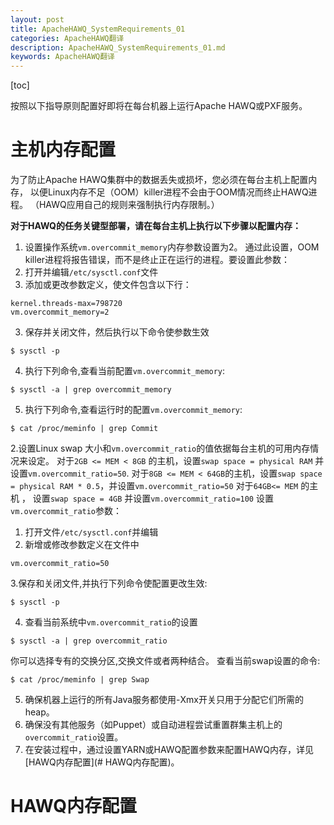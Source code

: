```yaml
---
layout: post
title: ApacheHAWQ_SystemRequirements_01 
categories: ApacheHAWQ翻译
description: ApacheHAWQ_SystemRequirements_01.md
keywords: ApacheHAWQ翻译
---
```

[toc]

按照以下指导原则配置好即将在每台机器上运行Apache HAWQ或PXF服务。

# 主机内存配置
为了防止Apache HAWQ集群中的数据丢失或损坏，您必须在每台主机上配置内存，
以便Linux内存不足（OOM）killer进程不会由于OOM情况而终止HAWQ进程。
（HAWQ应用自己的规则来强制执行内存限制。）

**对于HAWQ的任务关键型部署，请在每台主机上执行以下步骤以配置内存：**
1. 设置操作系统`vm.overcommit_memory`内存参数设置为2。
通过此设置，OOM killer进程将报告错误，而不是终止正在运行的进程。要设置此参数：
  1. 打开并编辑`/etc/sysctl.conf`文件
  2. 添加或更改参数定义，使文件包含以下行：
  ```shell
  kernel.threads-max=798720
  vm.overcommit_memory=2
  ```  
  3. 保存并关闭文件，然后执行以下命令使参数生效
  ```shell
  $ sysctl -p
  ```
  4. 执行下列命令,查看当前配置`vm.overcommit_memory`:
  ```shell
  $ sysctl -a | grep overcommit_memory
  ```
  5. 执行下列命令,查看运行时的配置`vm.overcommit_memory`:
  ```shell
  $ cat /proc/meminfo | grep Commit
  ```

2.设置Linux swap 大小和`vm.overcommit_ratio`的值依据每台主机的可用内存情况来设定。
对于`2GB <= MEM < 8GB` 的主机，设置`swap space = physical RAM`        并设置`vm.overcommit_ratio=50`. 
对于`8GB <= MEM < 64GB`的主机，设置`swap space = physical RAM * 0.5`，并设置`vm.overcommit_ratio=50`
对于`64GB<= MEM` 的主机 ，     设置`swap space = 4GB`                 并设置`vm.overcommit_ratio=100`
设置`vm.overcommit_ratio`参数：
  1. 打开文件`/etc/sysctl.conf`并编辑
  2. 新增或修改参数定义在文件中
  ```shell
  vm.overcommit_ratio=50
  ```
  3.保存和关闭文件,并执行下列命令使配置更改生效:
  ```shell
  $ sysctl -p
  ```
  4. 查看当前系统中`vm.overcommit_ratio`的设置
  ```shell
  $ sysctl -a | grep overcommit_ratio
  ```
  你可以选择专有的交换分区,交换文件或者两种结合。
  查看当前swap设置的命令:
  ```shell
  $ cat /proc/meminfo | grep Swap
  ```
  5. 确保机器上运行的所有Java服务都使用-Xmx开关只用于分配它们所需的heap。
  6. 确保没有其他服务（如Puppet）或自动进程尝试重置群集主机上的`overcommit_ratio`设置。
  7. 在安装过程中，通过设置YARN或HAWQ配置参数来配置HAWQ内存，详见[HAWQ内存配置](# HAWQ内存配置)。

# HAWQ内存配置



